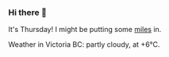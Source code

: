 ### Hi there :wave:

It's Thursday! I might be putting some [miles](https://www.strava.com/athletes/889963) in.

Weather in Victoria BC: partly cloudy, at +6°C.
